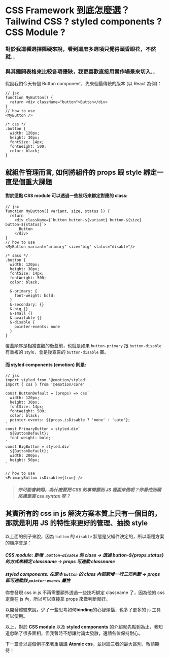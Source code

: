 # CSS Framework 到底怎麼選？Tailwind CSS ? styled components ? CSS Module ?

### 對於我這種選擇障礙來說，看到這麼多選項只覺得頭昏眼花，不然就...

### 與其攤開表格來比較各項優缺，我更喜歡直接用實作場景來切入...

假設我們今天有個 Button component，先來個最傳統的版本 (以 React 為例)：<br>

```
// jsx
function MyButton() {
  return <div className="button">Button</div>
}
// how to use
<MyButton />
```

```
/* css */
.button {
  width: 120px;
  height: 30px;
  fontSize: 14px;
  fontWeight: 500;
  color: black;
}
```

## 就組件管理而言, 如何將組件的 props 跟 style 綁定一直是個重大課題

#### 對於這點 CSS module 可以透過一些技巧來綁定對應的 class:

```
// jsx
function MyButton({ variant, size, status }) {
  return
    <div className={`button button-${variant} button-${size} button-${status}`>
      Button
    </div>
}
// how to use
<MyButton variant="primary" size="big" status="disable"/>
```

```
/* sass */
.button {
  width: 120px;
  height: 30px;
  fontSize: 14px;
  fontWeight: 500;
  color: black;

  &-primary: {
    font-weight: bold;
  }
  &-secondary: {}
  &-big {}
  &-small {}
  &-available {}
  &-disable {
    pointer-events: none
  }
}
```

覆蓋順序是相當直觀的後蓋前，也就是如果 `button-primary` 跟 `button-disable` 有重複的 style，會是後宣告的 `button-disable` 贏。

#### 而 styled components (emotion) 則是:

```
// jsx
import styled from '@emotion/styled'
import { css } from '@emotion/core'

const ButtonDefault = (props) => css`
  width: 120px;
  height: 30px;
  fontSize: 14px;
  fontWeight: 500;
  color: black;
  pointer-events: ${props.isDisable ? 'none' : 'auto'};
`
const PrimaryButton = styled.div`
  ${ButtonDefault};
  font-weight: bold;
`
const BigButton = styled.div`
  ${ButtonDefault};
  width: 200px;
  height: 50px;
`

// how to use
<PrimaryButton isDisable={true} />
```

> #### _你可能會納悶，為什麼要把 CSS 的事情挪到 JS 裡面來做呢？你看他到頭來還是寫 css syntax 呀？_

## 其實所有的 css in js 解決方案本質上只有一個目的，那就是利用 JS 的特性來更好的管理、抽換 style

以上面的例子來說，因為 `button` 的 `disable` 狀態是父組件決定的，所以兩種方案的順序會是：<br>

#### _CSS module: 新增 `.button-disable` 的 class -> 透過 button-${props.status} 的方式來綁定 classname -> props 可連動 classname_<br>

#### _styled components: 在原本 `button` 的 class 內部新增一行三元判斷 -> props 即可連動該 `pointer-events` 屬性_

你會發現 css in js 不再需要額外透過一些技巧綁定 classname 了，因為他的 css 定義在 js 內，所以可以直接拿 props 來做判斷就好。

以開發體驗來說，少了一些思考如何**binding**的心智煩惱，也多了更多的 js 工具可以使用。

以上，對於 **CSS module** 以及 **styled components** 的介紹就先點到為止，我知道忽略了很多面相，但我暫時不想讓討論太發散，還請各位保持耐心。

下一篇會以這個例子來著重講講 **Atomic css**，並討論三者的最大區別，敬請期待！
